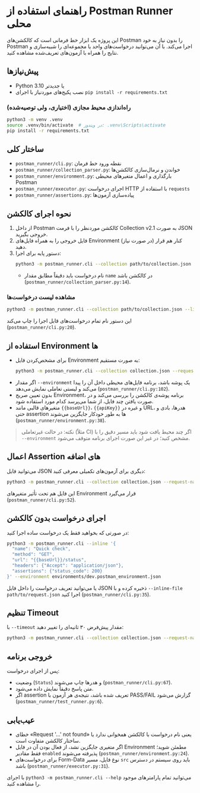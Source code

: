 # راهنمای استفاده از Postman Runner محلی

این پروژه یک ابزار خط فرمانی است که کالکشن‌های Postman را بدون نیاز به خود Postman اجرا می‌کند. با آن می‌توانید درخواست‌های واحد یا مجموعه‌ای را شبیه‌سازی و نتایج را همراه با آزمون‌های تعریف‌شده مشاهده کنید.

## پیش‌نیازها
- Python 3.10 یا جدیدتر
- نصب پکیج‌های موردنیاز با اجرای `pip install -r requirements.txt`

### راه‌اندازی محیط مجازی (اختیاری، ولی توصیه‌شده)
```bash
python3 -m venv .venv
source .venv/bin/activate  # در ویندوز: .venv\Scripts\activate
pip install -r requirements.txt
```

## ساختار کلی
- `postman_runner/cli.py`: نقطه ورود خط فرمان
- `postman_runner/collection_parser.py`: خواندن و نرمال‌سازی کالکشن‌ها
- `postman_runner/environment.py`: بارگذاری و اعمال متغیرهای محیطی Postman
- `postman_runner/executor.py`: اجرای درخواست HTTP با استفاده از `requests`
- `postman_runner/assertions.py`: پیاده‌سازی آزمون‌ها

## نحوه اجرای کالکشن
1. از داخل Postman کالکشن موردنظر را با فرمت Collection v2.1 به صورت JSON خروجی بگیرید.
2. فایل خروجی را به همراه فایل‌های Environment (در صورت نیاز) کنار هم قرار دهید.
3. دستور پایه برای اجرا:
   ```bash
   python3 -m postman_runner.cli --collection path/to/collection.json --request-name "Request Name"
   ```
   - نام درخواست باید دقیقاً مطابق مقدار `name` در کالکشن باشد (`postman_runner/collection_parser.py:14`).

### مشاهده لیست درخواست‌ها
```bash
python3 -m postman_runner.cli --collection path/to/collection.json --list
```
این دستور نام تمام درخواست‌های قابل اجرا را چاپ می‌کند (`postman_runner/cli.py:20`).

## استفاده از Environment ها
- برای مشخص‌کردن فایل Environment به صورت مستقیم:
  ```bash
  python3 -m postman_runner.cli --collection collection.json --request-name "Request" --environment environments/dev.postman_environment.json
  ```
- اگر مقدار `--environment` یک پوشه باشد، برنامه فایل‌های محیطی داخل آن را پیدا می‌کند و لیستی تعاملی نمایش می‌دهد (`postman_runner/cli.py:102`).
- بدون تعیین صریح Environment، برنامه پوشه‌ی کالکشن را بررسی می‌کند و در صورت یافتن چند فایل، از شما می‌پرسد کدام مورد استفاده شود.
- متغیرهای قالبی مانند `{{baseUrl}}`، `{{apiKey}}` و غیره در URL، هدرها، بادی و حتی assertion ها به طور خودکار جایگزین می‌شوند (`postman_runner/environment.py:38`).

> نکته: در حالت غیرتعاملی (مثلاً CI) اگر چند محیط یافت شود باید مسیر دقیق را با `--environment` مشخص کنید؛ در غیر این صورت اجرای برنامه متوقف می‌شود.

## اعمال Assertion های اضافه
می‌توانید فایل JSON دیگری برای آزمون‌های تکمیلی معرفی کنید:
```bash
python3 -m postman_runner.cli --collection collection.json --request-name "Request" --assert-json extra_assertions.json
```
این فایل هم تحت تأثیر متغیرهای Environment قرار می‌گیرد (`postman_runner/cli.py:52`).

## اجرای درخواست بدون کالکشن
در صورتی که بخواهید فقط یک درخواست ساده اجرا کنید:
```bash
python3 -m postman_runner.cli --inline '{
  "name": "Quick check",
  "method": "GET",
  "url": "{{baseUrl}}/status",
  "headers": {"Accept": "application/json"},
  "assertions": {"status_code": 200}
}' --environment environments/dev.postman_environment.json
```
یا می‌توانید تعریف درخواست را داخل فایل JSON ذخیره کرده و با `--inline-file path/to/request.json` اجرا کنید (`postman_runner/cli.py:35`).

## تنظیم Timeout
با `--timeout` مقدار پیش‌فرض ۳۰ ثانیه‌ای را تغییر دهید:
```bash
python3 -m postman_runner.cli --collection collection.json --request-name "Slow Request" --timeout 60
```

## خروجی برنامه
پس از اجرای درخواست:
- وضعیت (`Status`) و هدرها چاپ می‌شوند (`postman_runner/cli.py:67`).
- متن پاسخ دقیقاً نمایش داده می‌شود.
- اگر assertion تعریف شده باشد، نتیجه‌ی هر آزمون با PASS/FAIL گزارش می‌شود (`postman_runner/test_runner.py:6`).

## عیب‌یابی
- خطای «Request '...' not found» یعنی نام درخواست با کالکشن همخوانی ندارد یا ساختار کالکشن متفاوت است.
- اگر متغیری جایگزین نشد، از فعال بودن آن در فایل Environment مطمئن شوید؛ فقط مقادیر `enabled` پذیرفته می‌شوند (`postman_runner/environment.py:24`).
- برای درخواست‌های Form-Data نوع فایل، مسیر `src` باید روی سیستم در دسترس باشد (`postman_runner/executor.py:31`).

با اجرای `python3 -m postman_runner.cli --help` می‌توانید تمام پارامترهای موجود را مشاهده کنید.
